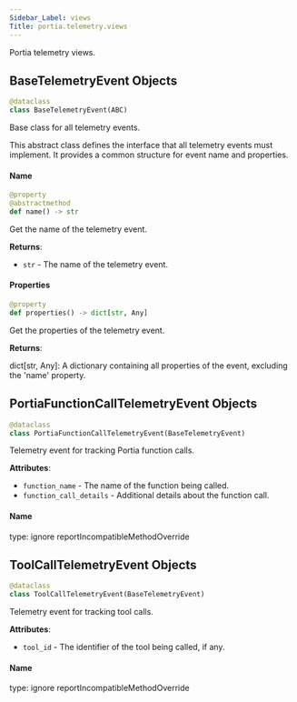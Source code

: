 ```yaml
---
Sidebar_Label: views
Title: portia.telemetry.views
---
```


Portia telemetry views.

## BaseTelemetryEvent Objects

```python
@dataclass
class BaseTelemetryEvent(ABC)
```

Base class for all telemetry events.

This abstract class defines the interface that all telemetry events must implement.
It provides a common structure for event name and properties.

#### Name

```python
@property
@abstractmethod
def name() -> str
```

Get the name of the telemetry event.

**Returns**:

- `str` - The name of the telemetry event.

#### Properties

```python
@property
def properties() -> dict[str, Any]
```

Get the properties of the telemetry event.

**Returns**:

  dict[str, Any]: A dictionary containing all properties of the event,
  excluding the &#x27;name&#x27; property.

## PortiaFunctionCallTelemetryEvent Objects

```python
@dataclass
class PortiaFunctionCallTelemetryEvent(BaseTelemetryEvent)
```

Telemetry event for tracking Portia function calls.

**Attributes**:

- `function_name` - The name of the function being called.
- `function_call_details` - Additional details about the function call.

#### Name

type: ignore reportIncompatibleMethodOverride

## ToolCallTelemetryEvent Objects

```python
@dataclass
class ToolCallTelemetryEvent(BaseTelemetryEvent)
```

Telemetry event for tracking tool calls.

**Attributes**:

- `tool_id` - The identifier of the tool being called, if any.

#### Name

type: ignore reportIncompatibleMethodOverride

